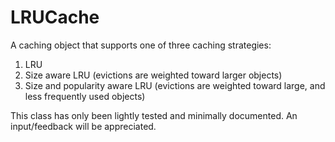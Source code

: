 # LRUCache
A caching object that supports one of three caching strategies:
1. LRU
2. Size aware LRU (evictions are weighted toward larger objects)
3. Size and popularity aware LRU (evictions are weighted toward large, and less frequently used objects)

This class has only been lightly tested and minimally documented. An input/feedback will be appreciated.
